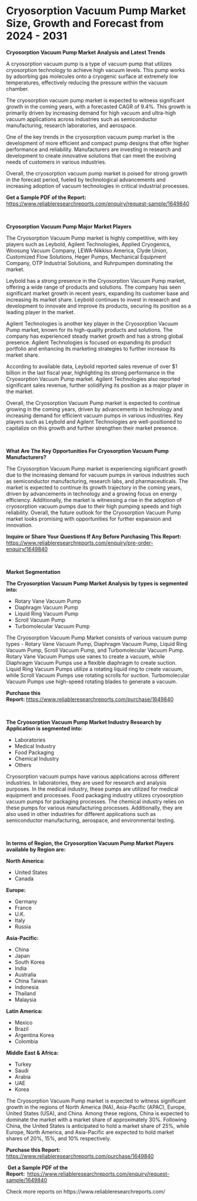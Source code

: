 <p><h1>Cryosorption Vacuum Pump Market Size, Growth and Forecast from 2024 - 2031</h1></p><p><strong>Cryosorption Vacuum Pump Market Analysis and Latest Trends</strong></p>
<p><p>A cryosorption vacuum pump is a type of vacuum pump that utilizes cryosorption technology to achieve high vacuum levels. This pump works by adsorbing gas molecules onto a cryogenic surface at extremely low temperatures, effectively reducing the pressure within the vacuum chamber.</p><p>The cryosorption vacuum pump market is expected to witness significant growth in the coming years, with a forecasted CAGR of 9.4%. This growth is primarily driven by increasing demand for high vacuum and ultra-high vacuum applications across industries such as semiconductor manufacturing, research laboratories, and aerospace.</p><p>One of the key trends in the cryosorption vacuum pump market is the development of more efficient and compact pump designs that offer higher performance and reliability. Manufacturers are investing in research and development to create innovative solutions that can meet the evolving needs of customers in various industries.</p><p>Overall, the cryosorption vacuum pump market is poised for strong growth in the forecast period, fueled by technological advancements and increasing adoption of vacuum technologies in critical industrial processes.</p></p>
<p><strong>Get a Sample PDF of the Report:&nbsp;</strong> <a href="https://www.reliableresearchreports.com/enquiry/request-sample/1649840">https://www.reliableresearchreports.com/enquiry/request-sample/1649840</a></p>
<p>&nbsp;</p>
<p><strong>Cryosorption Vacuum Pump Major Market Players</strong></p>
<p><p>The Cryosorption Vacuum Pump market is highly competitive, with key players such as Leybold, Agilent Technologies, Applied Cryogenics, Woosung Vacuum Company, LEWA-Nikkiso America, Clyde Union, Customized Flow Solutions, Heger Pumps, Mechanical Equipment Company, OTP Industrial Solutions, and Ruhrpumpen dominating the market. </p><p>Leybold has a strong presence in the Cryosorption Vacuum Pump market, offering a wide range of products and solutions. The company has seen significant market growth in recent years, expanding its customer base and increasing its market share. Leybold continues to invest in research and development to innovate and improve its products, securing its position as a leading player in the market.</p><p>Agilent Technologies is another key player in the Cryosorption Vacuum Pump market, known for its high-quality products and solutions. The company has experienced steady market growth and has a strong global presence. Agilent Technologies is focused on expanding its product portfolio and enhancing its marketing strategies to further increase its market share.</p><p>According to available data, Leybold reported sales revenue of over $1 billion in the last fiscal year, highlighting its strong performance in the Cryosorption Vacuum Pump market. Agilent Technologies also reported significant sales revenue, further solidifying its position as a major player in the market.</p><p>Overall, the Cryosorption Vacuum Pump market is expected to continue growing in the coming years, driven by advancements in technology and increasing demand for efficient vacuum pumps in various industries. Key players such as Leybold and Agilent Technologies are well-positioned to capitalize on this growth and further strengthen their market presence.</p></p>
<p>&nbsp;</p>
<p><strong>What Are The Key Opportunities For Cryosorption Vacuum Pump Manufacturers?</strong></p>
<p><p>The Cryosorption Vacuum Pump market is experiencing significant growth due to the increasing demand for vacuum pumps in various industries such as semiconductor manufacturing, research labs, and pharmaceuticals. The market is expected to continue its growth trajectory in the coming years, driven by advancements in technology and a growing focus on energy efficiency. Additionally, the market is witnessing a rise in the adoption of cryosorption vacuum pumps due to their high pumping speeds and high reliability. Overall, the future outlook for the Cryosorption Vacuum Pump market looks promising with opportunities for further expansion and innovation.</p></p>
<p><strong>Inquire or Share Your Questions If Any Before Purchasing This Report:</strong> <a href="https://www.reliableresearchreports.com/enquiry/pre-order-enquiry/1649840">https://www.reliableresearchreports.com/enquiry/pre-order-enquiry/1649840</a></p>
<p>&nbsp;</p>
<p><strong>Market Segmentation</strong></p>
<p><strong>The Cryosorption Vacuum Pump Market Analysis by types is segmented into:</strong></p>
<p><ul><li>Rotary Vane Vacuum Pump</li><li>Diaphragm Vacuum Pump</li><li>Liquid Ring Vacuum Pump</li><li>Scroll Vacuum Pump</li><li>Turbomolecular Vacuum Pump</li></ul></p>
<p><p>The Cryosorption Vacuum Pump Market consists of various vacuum pump types - Rotary Vane Vacuum Pump, Diaphragm Vacuum Pump, Liquid Ring Vacuum Pump, Scroll Vacuum Pump, and Turbomolecular Vacuum Pump. Rotary Vane Vacuum Pumps use vanes to create a vacuum, while Diaphragm Vacuum Pumps use a flexible diaphragm to create suction. Liquid Ring Vacuum Pumps utilize a rotating liquid ring to create vacuum, while Scroll Vacuum Pumps use rotating scrolls for suction. Turbomolecular Vacuum Pumps use high-speed rotating blades to generate a vacuum.</p></p>
<p><strong>Purchase this Report:&nbsp;</strong><a href="https://www.reliableresearchreports.com/purchase/1649840">https://www.reliableresearchreports.com/purchase/1649840</a></p>
<p>&nbsp;</p>
<p><strong>The Cryosorption Vacuum Pump Market Industry Research by Application is segmented into:</strong></p>
<p><ul><li>Laboratories</li><li>Medical Industry</li><li>Food Packaging</li><li>Chemical Industry</li><li>Others</li></ul></p>
<p><p>Cryosorption vacuum pumps have various applications across different industries. In laboratories, they are used for research and analysis purposes. In the medical industry, these pumps are utilized for medical equipment and processes. Food packaging industry utilizes cryosorption vacuum pumps for packaging processes. The chemical industry relies on these pumps for various manufacturing processes. Additionally, they are also used in other industries for different applications such as semiconductor manufacturing, aerospace, and environmental testing.</p></p>
<p>&nbsp;</p>
<p><strong>In terms of Region, the Cryosorption Vacuum Pump Market Players available by Region are:</strong></p>
<p>
    <p> <strong> North America: </strong>
        <ul>
            <li>United States</li>
            <li>Canada</li>
        </ul>
        </p> 
    <p> <strong> Europe: </strong>
        <ul>
            <li>Germany</li>
            <li>France</li>
            <li>U.K.</li>
            <li>Italy</li>
            <li>Russia</li>
        </ul>
        </p> 
    <p> <strong> Asia-Pacific: </strong>
        <ul>
            <li>China</li>
            <li>Japan</li>
            <li>South Korea</li>
            <li>India</li>
            <li>Australia</li>
            <li>China Taiwan</li>
            <li>Indonesia</li>
            <li>Thailand</li>
            <li>Malaysia</li>
        </ul>
        </p> 
    <p> <strong> Latin America: </strong>
        <ul>
            <li>Mexico</li>
            <li>Brazil</li>
            <li>Argentina Korea</li>
            <li>Colombia</li>
        </ul>
        </p> 
    <p> <strong> Middle East & Africa: </strong>
        <ul>
            <li>Turkey</li>
            <li>Saudi</li>
            <li>Arabia</li>
            <li>UAE</li>
            <li>Korea</li>
        </ul>
    </p>
    </p>
<p><p>The Cryosorption Vacuum Pump market is expected to witness significant growth in the regions of North America (NA), Asia-Pacific (APAC), Europe, United States (USA), and China. Among these regions, China is expected to dominate the market with a market share of approximately 30%. Following China, the United States is anticipated to hold a market share of 25%, while Europe, North America, and Asia-Pacific are expected to hold market shares of 20%, 15%, and 10% respectively.</p></p>
<p><strong>Purchase this Report: </strong><a href="https://www.reliableresearchreports.com/purchase/1649840">https://www.reliableresearchreports.com/purchase/1649840</a></p>
<p>&nbsp;<strong>Get a Sample PDF of the Report:&nbsp;&nbsp;</strong><a href="https://www.reliableresearchreports.com/enquiry/request-sample/1649840">https://www.reliableresearchreports.com/enquiry/request-sample/1649840</a></p>
<p><strong></strong></p>
<p>Check more reports on https://www.reliableresearchreports.com/</p>